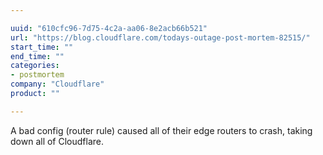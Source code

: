 ```yaml
---

uuid: "610cfc96-7d75-4c2a-aa06-8e2acb66b521"
url: "https://blog.cloudflare.com/todays-outage-post-mortem-82515/"
start_time: ""
end_time: ""
categories:
- postmortem
company: "Cloudflare"
product: ""

---
```


A bad config (router rule) caused all of their edge routers to crash, taking down all of Cloudflare.
